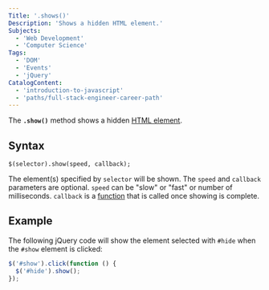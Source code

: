 ```yaml
---
Title: '.shows()'
Description: 'Shows a hidden HTML element.'
Subjects:
  - 'Web Development'
  - 'Computer Science'
Tags:
  - 'DOM'
  - 'Events'
  - 'jQuery'
CatalogContent:
  - 'introduction-to-javascript'
  - 'paths/full-stack-engineer-career-path'
---
```


The **`.show()`** method shows a hidden [HTML element](https://www.codecademy.com/resources/docs/html/elements).

## Syntax

```pseudo
$(selector).show(speed, callback);
```

The element(s) specified by `selector` will be shown. The `speed` and `callback` parameters are optional. `speed` can be "slow" or "fast" or number of milliseconds. `callback` is a [function](https://www.codecademy.com/resources/docs/javascript/callbacks) that is called once showing is complete.

## Example

The following jQuery code will show the element selected with `#hide` when the `#show` element is clicked:

```js
$('#show').click(function () {
  $('#hide').show();
});
```
